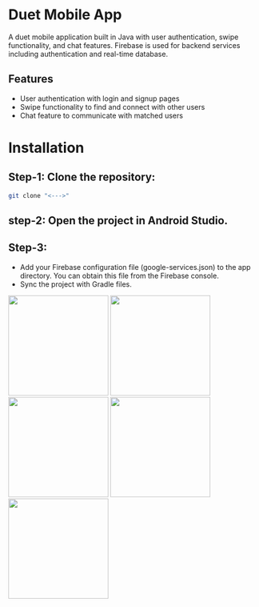 
# Duet Mobile App

A duet mobile application built in Java with user authentication, swipe functionality, and chat features. Firebase is used for backend services including authentication and real-time database.





## Features

- User authentication with login and signup pages
- Swipe functionality to find and connect with other users
- Chat feature to communicate with matched users

# Installation

## Step-1: Clone the repository:

```bash
git clone "<--->"
```
## step-2: Open the project in Android Studio.

## Step-3:
- Add your Firebase configuration file (google-services.json) to the app directory. You can obtain this file from the Firebase console.
- Sync the project with Gradle files.
  
<p>
  <img src="https://github.com/user-attachments/assets/51057b82-80ed-4012-a231-9b0554f6f4f6" width="200" />
  <img src="https://github.com/user-attachments/assets/d64c9d8c-045a-4101-8a9d-0f9c4885efc0" width="200" />
  <img src="https://github.com/user-attachments/assets/ee7e117c-29b3-48af-9900-538aa1d2c714" width="200" />
  <img src="https://github.com/user-attachments/assets/9a1dfd55-14c8-4f4d-875d-ed983e5cf0a3" width="200" />
  <img src="https://github.com/user-attachments/assets/3c380489-6de0-422f-826b-32cc34a18db4" width="200" />
</p>



